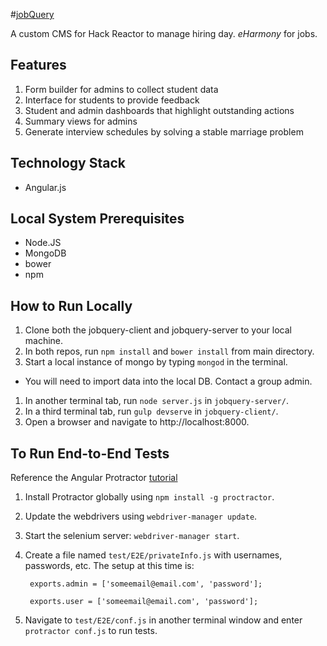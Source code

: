 #[jobQuery](http://jobqueryclient.azurewebsites.net/)

A custom CMS for Hack Reactor to manage hiring day. *eHarmony* for jobs.

## Features

1. Form builder for admins to collect student data
1. Interface for students to provide feedback
1. Student and admin dashboards that highlight outstanding actions
1. Summary views for admins
1. Generate interview schedules by solving a stable marriage problem

## Technology Stack

- Angular.js

## Local System Prerequisites
- Node.JS
- MongoDB
- bower
- npm

## How to Run Locally
1. Clone both the jobquery-client and jobquery-server to your local machine.
1. In both repos, run `npm install` and `bower install` from main directory.
1. Start a local instance of mongo by typing `mongod` in the terminal.
  - You will need to import data into the local DB. Contact a group admin.
1. In another terminal tab, run `node server.js` in `jobquery-server/`.
1. In a third terminal tab, run `gulp devserve` in `jobquery-client/`.
1. Open a browser and navigate to http://localhost:8000.

## To Run End-to-End Tests
Reference the Angular Protractor [tutorial](http://angular.github.io/protractor/#/tutorial)
1. Install Protractor globally using `npm install -g proctractor`.
1. Update the webdrivers using `webdriver-manager update`.
1. Start the selenium server: `webdriver-manager start`.
1. Create a file named `test/E2E/privateInfo.js` with usernames, passwords, etc. The setup at this time is:

        exports.admin = ['someemail@email.com', 'password'];

        exports.user = ['someemail@email.com', 'password'];

1. Navigate to `test/E2E/conf.js` in another terminal window and enter `protractor conf.js` to run tests.
